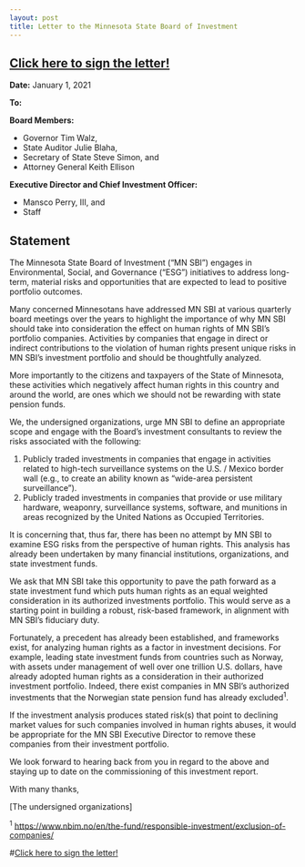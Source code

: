 ```yaml
---
layout: post
title: Letter to the Minnesota State Board of Investment
---
```


## [Click here to sign the letter!](https://forms.gle/tHgMV44jnT69SfnY6 "Google Form to Support MN 4 Human Rights")

<b>Date:</b> January 1, 2021

<b>To:</b>

<b>Board Members:</b>
- Governor Tim Walz,
- State Auditor Julie Blaha,
- Secretary of State Steve Simon, and 
- Attorney General Keith Ellison

<b>Executive Director and Chief Investment Officer:</b> 
- Mansco Perry, III, and 
- Staff



## Statement

The Minnesota State Board of Investment (“MN SBI”) engages in Environmental, Social, and Governance (“ESG”) initiatives to address long-term, material risks and opportunities that are expected to lead to positive portfolio outcomes. 

Many concerned Minnesotans have addressed MN SBI at various quarterly board meetings over the years to highlight the importance of why MN SBI should take into consideration the effect on human rights of MN SBI’s portfolio companies. Activities by companies that engage in direct or indirect contributions to the violation of human rights present unique risks in MN SBI’s investment portfolio and should be thoughtfully analyzed. 

More importantly to the citizens and taxpayers of the State of Minnesota, these activities which negatively affect human rights in this country and around the world, are ones which we should not be rewarding with state pension funds. 
 
We, the undersigned organizations, urge MN SBI to define an appropriate scope and engage with the Board’s investment consultants to review the risks associated with the following:
1. Publicly traded investments in companies that engage in activities related to high-tech surveillance systems on the U.S. / Mexico border wall (e.g., to create an ability known as “wide-area persistent surveillance”).
2. Publicly traded investments in companies that provide or use military hardware, weaponry, surveillance systems, software, and munitions in areas recognized by the United Nations as Occupied Territories.
 
It is concerning that, thus far, there has been no attempt by MN SBI to examine ESG risks from the perspective of human rights. This analysis has already been undertaken by many financial institutions, organizations, and state investment funds. 

We ask that MN SBI take this opportunity to pave the path forward as a state investment fund which puts human rights as an equal weighted consideration in its authorized investments portfolio. This would serve as a starting point in building a robust, risk-based framework, in alignment with MN SBI’s fiduciary duty.
 
Fortunately, a precedent has already been established, and frameworks exist, for analyzing human rights as a factor in investment decisions. For example, leading state investment funds from countries such as Norway, with assets under management of well over one trillion U.S. dollars, have already adopted human rights as a consideration in their authorized investment portfolio. Indeed, there exist companies in MN SBI’s authorized investments that the Norwegian state pension fund has already excluded<sup>1</sup>.
 
If the investment analysis produces stated risk(s) that point to declining market values for such companies involved in human rights abuses, it would be appropriate for the MN SBI Executive Director to remove these companies from their investment portfolio.
 
We look forward to hearing back from you in regard to the above and staying up to date on the commissioning of this investment report.
 
With many thanks,
 
[The undersigned organizations]

<sup>1</sup> https://www.nbim.no/en/the-fund/responsible-investment/exclusion-of-companies/

#[Click here to sign the letter!](https://forms.gle/tHgMV44jnT69SfnY6 "Google Form to Support MN 4 Human Rights")
